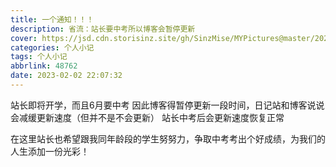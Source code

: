 ```yaml
---
title: 一个通知！！！
description: 省流：站长要中考所以博客会暂停更新
cover: https://jsd.cdn.storisinz.site/gh/SinzMise/MYPictures@master/20230202/OIP-C.3v0204kp5ns0.webp
categories: 个人小记
tags: 个人小记
abbrlink: 48762
date: 2023-02-02 22:07:32
---
```

站长即将开学，而且6月要中考
因此博客得暂停更新一段时间，日记站和博客说说会减缓更新速度（但并不是不会更新）
站长中考后会更新速度恢复正常

在这里站长也希望跟我同年龄段的学生努努力，争取中考考出个好成绩，为我们的人生添加一份光彩！